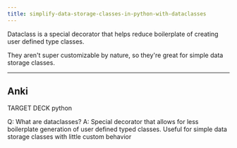 ```yaml
---
title: simplify-data-storage-classes-in-python-with-dataclasses
---
```

Dataclass is a special decorator that helps reduce boilerplate of creating user defined type classes.

They aren't super customizable by nature, so they're great for simple data storage classes.

----
## Anki

TARGET DECK
python

Q: What are dataclasses?
A: Special decorator that allows for less boilerplate generation of user defined typed classes. Useful for simple data storage classes with little custom behavior
<!--ID: 1700928473197-->
